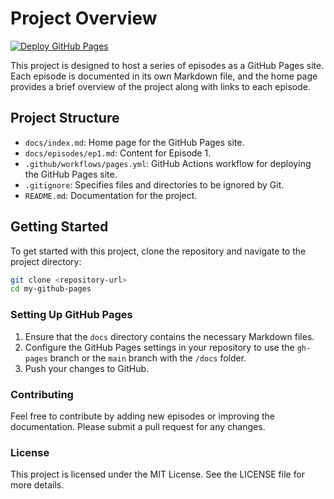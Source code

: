 # Project Overview

[![Deploy GitHub Pages](https://github.com/ImKprabhat/AIforAll-Courses/actions/workflows/pages.yml/badge.svg)](https://github.com/ImKprabhat/AIforAll-Courses/actions/workflows/pages.yml)

This project is designed to host a series of episodes as a GitHub Pages site. Each episode is documented in its own Markdown file, and the home page provides a brief overview of the project along with links to each episode.

## Project Structure

- `docs/index.md`: Home page for the GitHub Pages site.
- `docs/episodes/ep1.md`: Content for Episode 1.
- `.github/workflows/pages.yml`: GitHub Actions workflow for deploying the GitHub Pages site.
- `.gitignore`: Specifies files and directories to be ignored by Git.
- `README.md`: Documentation for the project.

## Getting Started

To get started with this project, clone the repository and navigate to the project directory:

```bash
git clone <repository-url>
cd my-github-pages
```

### Setting Up GitHub Pages

1. Ensure that the `docs` directory contains the necessary Markdown files.
2. Configure the GitHub Pages settings in your repository to use the `gh-pages` branch or the `main` branch with the `/docs` folder.
3. Push your changes to GitHub.

### Contributing

Feel free to contribute by adding new episodes or improving the documentation. Please submit a pull request for any changes.

### License

This project is licensed under the MIT License. See the LICENSE file for more details.